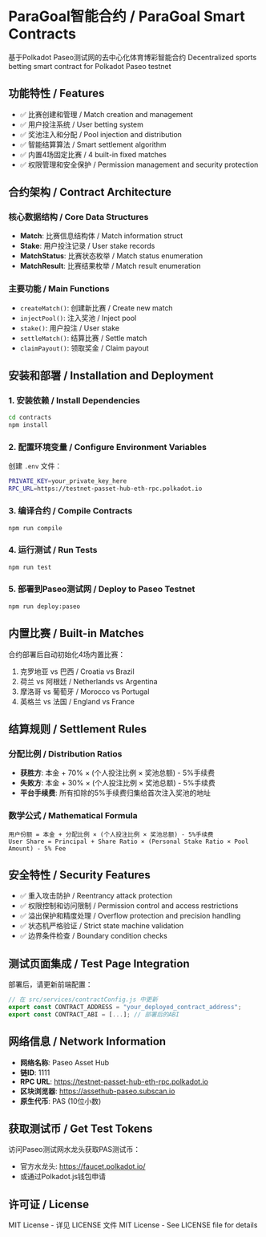 # ParaGoal智能合约 / ParaGoal Smart Contracts

基于Polkadot Paseo测试网的去中心化体育博彩智能合约
Decentralized sports betting smart contract for Polkadot Paseo testnet

## 功能特性 / Features

- ✅ 比赛创建和管理 / Match creation and management
- ✅ 用户投注系统 / User betting system  
- ✅ 奖池注入和分配 / Pool injection and distribution
- ✅ 智能结算算法 / Smart settlement algorithm
- ✅ 内置4场固定比赛 / 4 built-in fixed matches
- ✅ 权限管理和安全保护 / Permission management and security protection

## 合约架构 / Contract Architecture

### 核心数据结构 / Core Data Structures
- **Match**: 比赛信息结构体 / Match information struct
- **Stake**: 用户投注记录 / User stake records
- **MatchStatus**: 比赛状态枚举 / Match status enumeration
- **MatchResult**: 比赛结果枚举 / Match result enumeration

### 主要功能 / Main Functions
- `createMatch()`: 创建新比赛 / Create new match
- `injectPool()`: 注入奖池 / Inject pool
- `stake()`: 用户投注 / User stake
- `settleMatch()`: 结算比赛 / Settle match
- `claimPayout()`: 领取奖金 / Claim payout

## 安装和部署 / Installation and Deployment

### 1. 安装依赖 / Install Dependencies
```bash
cd contracts
npm install
```

### 2. 配置环境变量 / Configure Environment Variables
创建 `.env` 文件：
```bash
PRIVATE_KEY=your_private_key_here
RPC_URL=https://testnet-passet-hub-eth-rpc.polkadot.io
```

### 3. 编译合约 / Compile Contracts
```bash
npm run compile
```

### 4. 运行测试 / Run Tests
```bash
npm run test
```

### 5. 部署到Paseo测试网 / Deploy to Paseo Testnet
```bash
npm run deploy:paseo
```

## 内置比赛 / Built-in Matches

合约部署后自动初始化4场内置比赛：
1. 克罗地亚 vs 巴西 / Croatia vs Brazil
2. 荷兰 vs 阿根廷 / Netherlands vs Argentina  
3. 摩洛哥 vs 葡萄牙 / Morocco vs Portugal
4. 英格兰 vs 法国 / England vs France

## 结算规则 / Settlement Rules

### 分配比例 / Distribution Ratios
- **获胜方**: 本金 + 70% × (个人投注比例 × 奖池总额) - 5%手续费
- **失败方**: 本金 + 30% × (个人投注比例 × 奖池总额) - 5%手续费
- **平台手续费**: 所有扣除的5%手续费归集给首次注入奖池的地址

### 数学公式 / Mathematical Formula
```
用户份额 = 本金 + 分配比例 × (个人投注比例 × 奖池总额) - 5%手续费
User Share = Principal + Share Ratio × (Personal Stake Ratio × Pool Amount) - 5% Fee
```

## 安全特性 / Security Features

- ✅ 重入攻击防护 / Reentrancy attack protection
- ✅ 权限控制和访问限制 / Permission control and access restrictions  
- ✅ 溢出保护和精度处理 / Overflow protection and precision handling
- ✅ 状态机严格验证 / Strict state machine validation
- ✅ 边界条件检查 / Boundary condition checks

## 测试页面集成 / Test Page Integration

部署后，请更新前端配置：
```javascript
// 在 src/services/contractConfig.js 中更新
export const CONTRACT_ADDRESS = "your_deployed_contract_address";
export const CONTRACT_ABI = [...]; // 部署后的ABI
```

## 网络信息 / Network Information

- **网络名称**: Paseo Asset Hub
- **链ID**: 1111
- **RPC URL**: https://testnet-passet-hub-eth-rpc.polkadot.io
- **区块浏览器**: https://assethub-paseo.subscan.io
- **原生代币**: PAS (10位小数)

## 获取测试币 / Get Test Tokens

访问Paseo测试网水龙头获取PAS测试币：
- 官方水龙头: https://faucet.polkadot.io/
- 或通过Polkadot.js钱包申请

## 许可证 / License

MIT License - 详见 LICENSE 文件
MIT License - See LICENSE file for details

